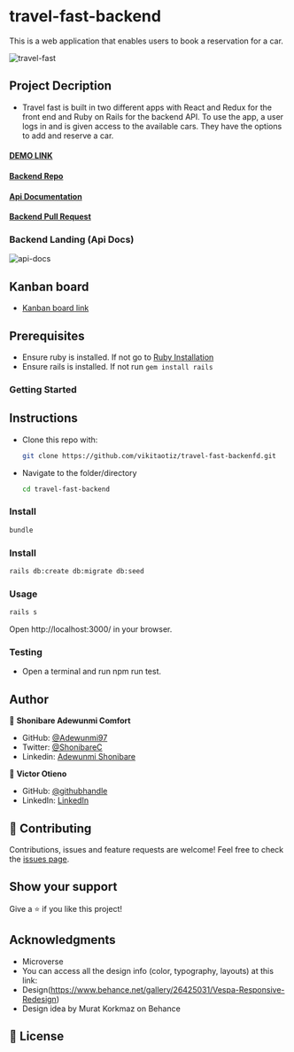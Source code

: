 # travel-fast-backend
This is a web application that enables users to book a reservation for a car.

![travel-fast](https://user-images.githubusercontent.com/42869046/150423529-6c1c5c08-94c3-48cc-a612-c24383de48ed.PNG)

## Project Decription

- Travel fast is built in two different apps with React and Redux for the front end and Ruby on Rails for the backend API. To use the app, a user logs in and is given access to the available cars. They have the options to add and reserve a car.

#### [DEMO LINK](https://zen-lamport-220477.netlify.app/)

#### [Backend Repo](https://github.com/vikitaotiz/travel-fast-backend/)

#### [Api Documentation](https://travel-fast-bk.herokuapp.com/)

#### [Backend Pull Request](https://github.com/vikitaotiz/travel-fast-backend/pull/11)

### Backend Landing (Api Docs)
![api-docs](https://user-images.githubusercontent.com/42869046/150472251-486c71c6-2db0-4914-be03-a79ac923047b.PNG)

## Kanban board
- [Kanban board link](https://github.com/vikitaotiz/travel-fast-frontend/projects/1)


## Prerequisites

- Ensure ruby is installed. If not go to [Ruby Installation](https://www.ruby-lang.org/en/documentation/installation/)
- Ensure rails is installed. If not run `gem install rails`


### Getting Started

## Instructions

* Clone this repo with:

    ```bash
    git clone https://github.com/vikitaotiz/travel-fast-backenfd.git
    ```

* Navigate to the folder/directory

    ```bash
    cd travel-fast-backend
    ```

### Install

```sh
bundle
```

### Install

```sh
rails db:create db:migrate db:seed
```

### Usage

```sh
rails s
```

Open http://localhost:3000/ in your browser.


### Testing

- Open a terminal and run npm run test.

## Author

👤 **Shonibare Adewunmi Comfort**
- GitHub: [@Adewunmi97](https://github.com/Adewunmi97)
- Twitter: [@ShonibareC](https://twitter.com/ShonibareC)
- Linkedin: [Adewunmi Shonibare](https://www.linkedin.com/in/adewunmi97)

👤 **Victor Otieno**

- GitHub: [@githubhandle](https://github.com/vikitaotiz)
- LinkedIn: [LinkedIn](https://www.linkedin.com/in/victor-otieno-oluoch/)

## 🤝 Contributing

Contributions, issues and feature requests are welcome!
Feel free to check the [issues page](https://github.com/vikitaotiz/travel-fast-frontend/issues).
## Show your support

Give a ⭐️ if you like this project!
## Acknowledgments

- Microverse
- You can access all the design info (color, typography, layouts) at this link:
- Design(https://www.behance.net/gallery/26425031/Vespa-Responsive-Redesign)
- Design idea by Murat Korkmaz on Behance

## 📝 License
